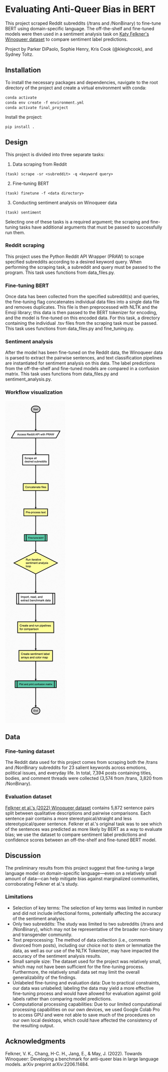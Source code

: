 # Evaluating Anti-Queer Bias in BERT
This project scraped Reddit subreddits (/trans and /NonBinary) to fine-tune BERT using domain-specific language. The off-the-shelf and fine-tuned models were then used in a sentiment analysis task on [Katy Felkner's Winoqueer dataset](https://github.com/katyfelkner/winoqueer) to compare sentiment label predictions.

Project by Parker DiPaolo, Sophie Henry, Kris Cook (@kleighcook), and Sydney Toltz.

## Installation
To install the necessary packages and dependencies, navigate to the root directory of the project and create a virtual environment with conda:

```
conda activate
conda env create -f environment.yml
conda activate final_project
```

Install the project:

```
pip install .
```

## Design

This project is divided into three separate tasks:

1. Data scraping from Reddit
```
(task) scrape -sr <subreddit> -q <keyword query>
```
2. Fine-tuning BERT
```
(task) finetune -f <data directory>
```
3. Conducting sentiment analysis on Winoqueer data
```
(task) sentiment
```

Selecting one of these tasks is a required argument; the scraping and fine-tuning tasks have additional arguments that must be passed to successfully run them.

### Reddit scraping

This project uses the Python Reddit API Wrapper (PRAW) to scrape specified subreddits according to a desired keyword query. When performing the scraping task, a subreddit and query must be passed to the program. This task uses functions from data_files.py.

### Fine-tuning BERT

Once data has been collected from the specified subreddit(s) and queries, the fine-tuning flag concatenates individual data files into a single data file and removes duplicates. This file is then preprocessed with NLTK and the Emoji library; this data is then passed to the BERT tokenizer for encoding, and the model is fine-tuned on this encoded data. For this task, a directory containing the individual .tsv files from the scraping task must be passed. This task uses functions from data_files.py and fine_tuning.py.

### Sentiment analysis

After the model has been fine-tuned on the Reddit data, the Winoqueer data is parsed to extract the pairwise sentences, and text classification pipelines are instantiated for sentiment analysis on this data. The label predictions from the off-the-shelf and fine-tuned models are compared in a confusion matrix. This task uses functions from data_files.py and sentiment_analysis.py.

### Workflow visualization

![Workflow visualization flowchart](./LING%20472_workflow_finalized.jpeg)

## Data

### Fine-tuning dataset

The Reddit data used for this project comes from scraping both the /trans and /NonBinary subreddits for 23 salient keywords across emotions, political issues, and everyday life. In total, 7,394 posts containing titles, bodies, and comment threads were collected (3,574 from /trans, 3,820 from /NonBinary).

### Evaluation dataset

[Felkner et al.'s (2022) Winoqueer dataset](https://github.com/katyfelkner/winoqueer) contains 5,872 sentence pairs split between qualitative descriptions and pairwise comparisons. Each sentence pair contains a more stereotypical/straight and less stereotypical/queer sentence. Felkner et al.'s original task was to see which of the sentences was predicted as more likely by BERT as a way to evaluate bias; we use the dataset to compare sentiment label predictions and confidence scores between an off-the-shelf and fine-tuned BERT model.


## Discussion

The preliminary results from this project suggest that fine-tuning a large language model on domain-specific language—even on a relatively small amount of data—can help mitigate bias against marginalized communities, corroborating Felkner et al.'s study.

### Limitations
- Selection of key terms: The selection of key terms was limited in number and did not include inflectional forms, potentially affecting the accuracy of the sentiment analysis.
- Only two subreddits: The study was limited to two subreddits (/trans and /NonBinary), which may not be representative of the broader non-binary and transgender community.
- Text preprocessing: The method of data collection (i.e., comments divorced from posts), including our choice not to stem or lemmatize the data, as well as our use of the NLTK Tokenizer, may have impacted the accuracy of the sentiment analysis results.
- Small sample size: The dataset used for the project was relatively small, which may not have been sufficient for the fine-tuning process. Furthermore, the relatively small data set may limit the overall generalizability of the findings.
- Unlabeled fine-tuning and evaluation data: Due to practical constraints, our data was unlabeled; labeling the data may yield a more effective fine-tuning process and would have allowed for evaluation against gold labels rather than comparing model predictions.
- Computational processing capabilities: Due to our limited computational processing capabilities on our own devices, we used Google Colab Pro to access GPU and were not able to save much of the procedures on our own local desktops, which could have affected the consistency of the resulting output.

## Acknowledgments
Felkner, V. K., Chang, H-C. H., Jang, E., & May, J. (2022). Towards Winoqueer: Developing a benchmark for anti-queer bias in large language models. arXiv preprint arXiv:2206.11484.
